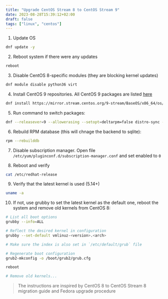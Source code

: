 ```yaml
---
title: "Upgrade CentOS Stream 8 to CentOS Stream 9"
date: 2023-08-28T15:39:12+02:00
draft: false
tags: ["linux", "centos"]
---
```


1. Update OS
```bash
dnf update -y
```

2. Reboot system if there were any updates
```bash
reboot
```

3. Disable CentOS 8-specific modules (they are blocking kernel updates)
```bash
dnf module disable python36 virt
```

4. Install CentOS 9 repositories. All CentOS 9 packages are listed [here](https://mirror.stream.centos.org/9-stream/BaseOS/x86_64/os/Packages/)
```bash
dnf install https://mirror.stream.centos.org/9-stream/BaseOS/x86_64/os/Packages/centos-stream-release-9.0-22.el9.noarch.rpm https://mirror.stream.centos.org/9-stream/BaseOS/x86_64/os/Packages/centos-gpg-keys-9.0-22.el9.noarch.rpm https://mirror.stream.centos.org/9-stream/BaseOS/x86_64/os/Packages/centos-stream-repos-9.0-22.el9.noarch.rpm
```

5. Run command to switch packages:
```bash
dnf --releasever=9 --allowerasing --setopt=deltarpm=false distro-sync -y
```

6. Rebuild RPM database (this will chnage the backend to sqlite):
```bash
rpm --rebuilddb
```

7. Disable subscription manager. Open file `/etc/yum/pluginconf.d/subscription-manager.conf` and set enabled to `0`

8. Reboot and verify
```bash
cat /etc/redhat-release
```

9. Verify that the latest kernel is used (5.14+)
```bash
uname -a
```

10. If not, use grubby to set the latest kernel as the default one, reboot the system and remove old kernels from CentOS 8:
```bash
# List all boot options
grubby --info=ALL

# Reflect the desired kernel in configuration
grubby --set-default vmlinuz-<version>.<arch>

# Make sure the index is also set in `/etc/default/grub` file

# Regenerate boot configuration
grub2-mkconfig -o /boot/grub2/grub.cfg

reboot

# Remove old kernels...
```

> The instructions are inspired by CentOS 8 to CentOS Stream 8 migration guide and Fedora upgrade procedure
